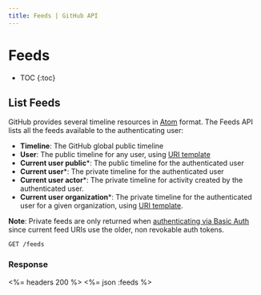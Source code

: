 ```yaml
---
title: Feeds | GitHub API
---
```


# Feeds

* TOC
{:toc}

## List Feeds

GitHub provides several timeline resources in [Atom][] format. The Feeds API
lists all the feeds available to the authenticating user:

* **Timeline**: The GitHub global public timeline
* **User**: The public timeline for any user, using [URI template][]
* **Current user public***: The public timeline for the authenticated user
* **Current user***: The private timeline for the authenticated user
* **Current user actor***: The private timeline for activity created by the authenticated user.
* **Current user organization***: The private timeline for the authenticated user for a given organization, using [URI template][].

**Note**: Private feeds are only returned when [authenticating via Basic
Auth][authenticating] since current feed URIs use the older, non revokable auth
tokens.

    GET /feeds

### Response

<%= headers 200 %>
<%= json :feeds %>

[Atom]: http://en.wikipedia.org/wiki/Atom_(standard)
[authenticating]: /v3/#basic-authentication
[URI template]: http://developer.github.com/v3/#hypermedia
